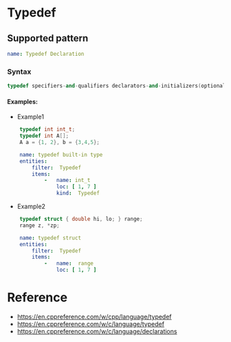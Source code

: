 # Typedef

## Supported pattern
```yaml
name: Typedef Declaration
```
### Syntax
``` cpp
typedef specifiers-and-qualifiers declarators-and-initializers(optional) ;	
```


#### Examples: 

- Example1
```cpp
    typedef int int_t;
    typedef int A[]; 
    A a = {1, 2}, b = {3,4,5}; 
```

```yaml
    name: typedef built-in type
    entities:
        filter:  Typedef
        items:
            -   name: int_t
                loc: [ 1, 7 ]
                kind:  Typedef
```

- Example2
```cpp
    typedef struct { double hi, lo; } range;
    range z, *zp;
```

```yaml
    name: typedef struct
    entities:
        filter:  Typedef
        items:
            -   name:  range
                loc: [ 1, 7 ]
```

# Reference
- https://en.cppreference.com/w/cpp/language/typedef
- https://en.cppreference.com/w/c/language/typedef
- https://en.cppreference.com/w/c/language/declarations

